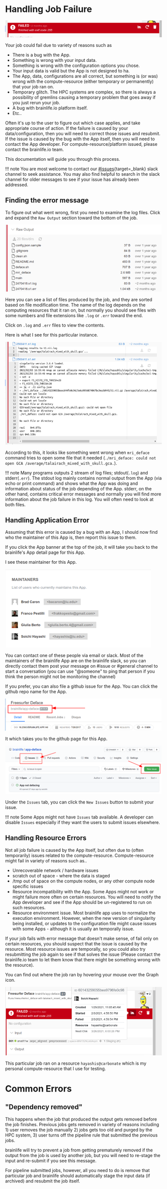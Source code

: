 # Handling Job Failure

![failed](../img/failed.png)

Your job could fail due to variety of reasons such as 

* There is a bug with the App.
* Something is wrong with your input data.
* Something is wrong with the configuration options you chose.
* Your input data is valid but the App is not designed to ha.
* The App, data, configurations are all correct, but something is (or was) wrong with the compute-resource (either temporary or permanently) that your job ran on.
* Temporary glitch. The HPC systems are complex, so there is always a possibility of gremlins causing a temporary problem that goes away if you just rerun your job.
* A bug with brainlife.io platform itself.
* Etc..

Often it's up to the user to figure out which case applies, and take appropriate course of action. If the failure is caused by your data/configuration, then you will need to correct those issues and resubmit. If the issue is caused by the bug with the App itself, then you will need to contact the App developer. For compute-resource/platform issued, please contact the brainlife.io team. 

This documentation will guide you through this process.

!!! note 
    You are most welcome to contact our [#issues](https://app.slack.com/client/T3X5ND3U1/C6WBY79SB){target=_blank} slack channel to seek assistance. You may also find helpful to search in the slack channel for older messages to see if your issue has already been addressed.

## Finding the error message

To figure out what went wrong, first you need to examine the log files. Click and expand the `Raw Output` section toward the bottom of the job.

![failed raw output](../img/failed_rawoutput.png)

Here you can see a list of files produced by the job, and they are sorted based on file modification time. The name of the log depends on the computing resources that it ran on, but normally you should see files with some numbers and file extensions like `.log` or `.err` toward the end.

Click on `.log` and `.err` files to view the contents.

Here is what I see for this particular instance.

![error logs](../img/errorlog.png)

According to this, it looks like something went wrong when `mri_deface` command tries to open some file that it needed (`./mri_deface: could not open GCA /average/talairach_mixed_with_skull.gca.`). 

!!! note
    Many programs outputs 2 stream of log files; stdout(`.log`) and stderr(`.err`). The stdout log mainly contains normal output from the App (via echo or print command) and shows what the App was doing and information about status of the job depending of the App. stderr, on the other hand, contains critical error messages and normally you will find more information about the job failure in this log. You will often need to look at both files.

## Handling Application Error

Assuming that this error is caused by a bug with an App, I should now find who the maintainer of this App is, then report this issue to them. 

If you click the App banner at the top of the job, it will take you back to the brainlife's App detail page for this App.

I see these maintainer for this App.

![maintainer](../img/maintainer.png)

You can contact one of these people via email or slack. Most of the maintainers of the brainlife App are on the brainlife slack, so you can directly contact them post your message on #issue or #general channel to start a conversation (you can use "@someone" to ping that person if you think the person might not be monitoring the channel)

If you prefer, you can also file a github issue for the App. You can click the github repo name for the App.

![githublink](../img/githublink.png)

It which takes you to the github page for this App.

![githubiussues](../img/githubissues.png)

Under the `Issues` tab, you can click the `New Issues` button to submit your issue. 

!!! note
    Some Apps might not have `Issues` tab available. A developer can disable `Issues` especially if they want the users to submit issues elsewhere. 

## Handling Resource Errors

Not all job failure is caused by the App itself, but often due to (often temporarily) issues related to the compute-resource. Compute-resource might fail in variety of reasons such as..

* Unrecoverable network / hardware issues
* scratch out of space - where the data is staged
* /tmp out of space on the compute nodes, or any other compute node specific issues
* Resource incompatibility with the App. Some Apps might not work or might failure more often on certain resources. You will need to notify the App developer and see if the App should be un-registered to run on such resources.
* Resource environment issue. Most brainlife app uses to normalize the execution environment. However, when the new version of singularity being installed, or updates to the configuration file might cause issues with some Apps - although it is usually an temporally issue.

If your job fails with error message that doesn't make sense, of fail only on certain resources, you should suspect that the issue is caused by the resource. Most resource issues are temporally, so you could also try resubmitting the job again to see if that solves the issue (Please contact the brainlife.io team to let them know that there might be something wrong with the resource).

You can find out where the job ran by hovering your mouse over the Graph icon.

![failresource](../img/failresource.png)

This particular job ran on a resource `hayashis@carbonate` which is my personal compute-resource that I use for testing. 


# Common Errors

## "Dependency removed"

This happens when the job that produced the output gets removed before the job finishes. Previous jobs gets removed in variety of reasons including 1) user removes the job manually 2) jobs gets too old and purged by the HPC system, 3) user turns off the pipeline rule that submitted the previous jobs.

brainlife will try to prevent a job from getting prematurely removed if the output from the job is used by another job, but you will need to re-stage the input and re-submit if you see this message.

For pipeline submitted jobs, however, all you need to do is remove that particular job and brainlife should automatically stage the input data (if archived) and resubmit the job itself. 

